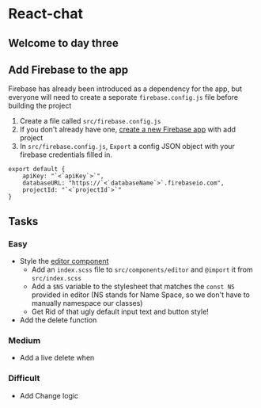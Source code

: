 # React-chat
## Welcome to day three

## Add Firebase to the app
Firebase has already been introduced as a dependency for the app, but everyone will need to create a seporate `firebase.config.js` file before building the project
1. Create a file called `src/firebase.config.js`
2. If you don't already have one, [create a new Firebase app](https://console.firebase.google.com/u/0/) with add project
3. In `src/firebase.config.js`, `Export` a config JSON object with your firebase credentials filled in.
```
export default {
	apiKey: "`<`apiKey`>`",
    databaseURL: "https://`<`databaseName`>`.firebaseio.com",
    projectId: "`<`projectId`>`"
}
```

## Tasks
### Easy
* Style the [editor component](./src/components/editor)
  * Add an `index.scss` file to `src/components/editor` and `@import` it from `src/index.scss`
  * Add a `$NS` variable to the stylesheet that matches the `const NS` provided in editor (NS stands for Name Space, so we don't have to manually namespace our classes)
  * Get Rid of that ugly default input text and button style!
* Add the delete function

### Medium
* Add a live delete when 

### Difficult 
* Add Change logic